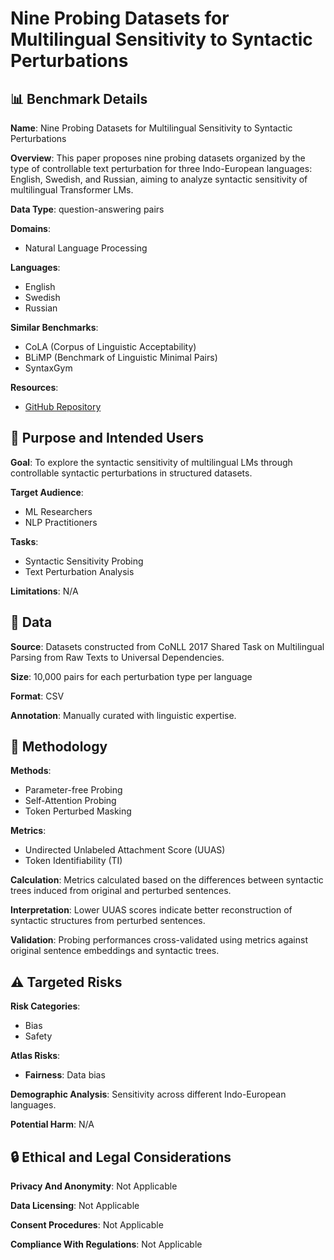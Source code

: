 # Nine Probing Datasets for Multilingual Sensitivity to Syntactic Perturbations

## 📊 Benchmark Details

**Name**: Nine Probing Datasets for Multilingual Sensitivity to Syntactic Perturbations

**Overview**: This paper proposes nine probing datasets organized by the type of controllable text perturbation for three Indo-European languages: English, Swedish, and Russian, aiming to analyze syntactic sensitivity of multilingual Transformer LMs.

**Data Type**: question-answering pairs

**Domains**:
- Natural Language Processing

**Languages**:
- English
- Swedish
- Russian

**Similar Benchmarks**:
- CoLA (Corpus of Linguistic Acceptability)
- BLiMP (Benchmark of Linguistic Minimal Pairs)
- SyntaxGym

**Resources**:
- [GitHub Repository](https://github.com/evtaktasheva/dependency_extraction)

## 🎯 Purpose and Intended Users

**Goal**: To explore the syntactic sensitivity of multilingual LMs through controllable syntactic perturbations in structured datasets.

**Target Audience**:
- ML Researchers
- NLP Practitioners

**Tasks**:
- Syntactic Sensitivity Probing
- Text Perturbation Analysis

**Limitations**: N/A

## 💾 Data

**Source**: Datasets constructed from CoNLL 2017 Shared Task on Multilingual Parsing from Raw Texts to Universal Dependencies.

**Size**: 10,000 pairs for each perturbation type per language

**Format**: CSV

**Annotation**: Manually curated with linguistic expertise.

## 🔬 Methodology

**Methods**:
- Parameter-free Probing
- Self-Attention Probing
- Token Perturbed Masking

**Metrics**:
- Undirected Unlabeled Attachment Score (UUAS)
- Token Identifiability (TI)

**Calculation**: Metrics calculated based on the differences between syntactic trees induced from original and perturbed sentences.

**Interpretation**: Lower UUAS scores indicate better reconstruction of syntactic structures from perturbed sentences.

**Validation**: Probing performances cross-validated using metrics against original sentence embeddings and syntactic trees.

## ⚠️ Targeted Risks

**Risk Categories**:
- Bias
- Safety

**Atlas Risks**:
- **Fairness**: Data bias

**Demographic Analysis**: Sensitivity across different Indo-European languages.

**Potential Harm**: N/A

## 🔒 Ethical and Legal Considerations

**Privacy And Anonymity**: Not Applicable

**Data Licensing**: Not Applicable

**Consent Procedures**: Not Applicable

**Compliance With Regulations**: Not Applicable
